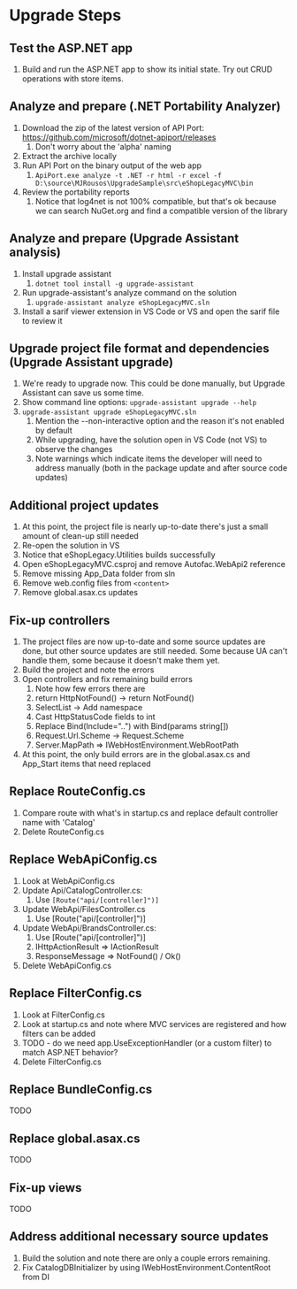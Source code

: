 # Upgrade Steps

## Test the ASP.NET app

1. Build and run the ASP.NET app to show its initial state. Try out CRUD operations with store items.

## Analyze and prepare (.NET Portability Analyzer)

1. Download the zip of the latest version of API Port: https://github.com/microsoft/dotnet-apiport/releases
    1. Don't worry about the 'alpha' naming
1. Extract the archive locally
1. Run API Port on the binary output of the web app
    1. `ApiPort.exe analyze -t .NET -r html -r excel -f D:\source\MJRousos\UpgradeSample\src\eShopLegacyMVC\bin`
1. Review the portability reports
    1. Notice that log4net is not 100% compatible, but that's ok because we can search NuGet.org and find a compatible version of the library

## Analyze and prepare (Upgrade Assistant analysis)

1. Install upgrade assistant
    1. `dotnet tool install -g upgrade-assistant`
1. Run upgrade-assistant's analyze command on the solution
    1. `upgrade-assistant analyze eShopLegacyMVC.sln`
1. Install a sarif viewer extension in VS Code or VS and open the sarif file to review it

## Upgrade project file format and dependencies (Upgrade Assistant upgrade)

1. We're ready to upgrade now. This could be done manually, but Upgrade Assistant can save us some time.
1. Show command line options: `upgrade-assistant upgrade --help`
1. `upgrade-assistant upgrade eShopLegacyMVC.sln`
    1. Mention the --non-interactive option and the reason it's not enabled by default
    1. While upgrading, have the solution open in VS Code (not VS) to observe the changes
    1. Note warnings which indicate items the developer will need to address manually (both in the package update and after source code updates)

## Additional project updates

1. At this point, the project file is nearly up-to-date there's just a small amount of clean-up still needed
1. Re-open the solution in VS
1. Notice that eShopLegacy.Utilities builds successfully
1. Open eShopLegacyMVC.csproj and remove Autofac.WebApi2 reference
1. Remove missing App_Data folder from sln
1. Remove web.config files from `<content>`
1. Remove global.asax.cs updates

## Fix-up controllers

1. The project files are now up-to-date  and some source updates are done, but other source updates are still needed. Some because UA can't handle them, some because it doesn't make them yet.
1. Build the project and note the errors
1. Open controllers and fix remaining build errors
    1. Note how few errors there are
    1. return HttpNotFound() -> return NotFound()
    1. SelectList -> Add namespace
    1. Cast HttpStatusCode fields to int
    1. Replace Bind(Include="..") with Bind(params string[])
    1. Request.Url.Scheme -> Request.Scheme
    1. Server.MapPath => IWebHostEnvironment.WebRootPath
1. At this point, the only build errors are in the global.asax.cs and App_Start items that need replaced

## Replace RouteConfig.cs

1. Compare route with what's in startup.cs and replace default controller name with 'Catalog'
1. Delete RouteConfig.cs

## Replace WebApiConfig.cs

1. Look at WebApiConfig.cs
1. Update Api/CatalogController.cs:
    1. Use `[Route("api/[controller]")]`
1. Update WebApi/FilesController.cs
    1. Use [Route("api/[controller]")]
1. Update WebApi/BrandsController.cs:
    1. Use [Route("api/[controller]")]
    1. IHttpActionResult => IActionResult
    1. ResponseMessage => NotFound() / Ok()
1. Delete WebApiConfig.cs

## Replace FilterConfig.cs

1. Look at FilterConfig.cs
1. Look at startup.cs and note where MVC services are registered and how filters can be added
1. TODO - do we need app.UseExceptionHandler (or a custom filter) to match ASP.NET behavior?
1. Delete FilterConfig.cs

## Replace BundleConfig.cs

TODO

## Replace global.asax.cs

TODO

## Fix-up views

TODO

## Address additional necessary source updates

1. Build the solution and note there are only a couple errors remaining.
1. Fix CatalogDBInitializer by using IWebHostEnvironment.ContentRoot from DI